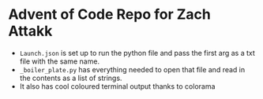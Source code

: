 # Advent of Code Repo for Zach Attakk

* ```Launch.json``` is set up to run the python file and pass the first arg as a txt file with the same name.
* ```_boiler_plate.py``` has everything needed to open that file and read in the contents as a list of strings.
* It also has cool coloured terminal output thanks to colorama